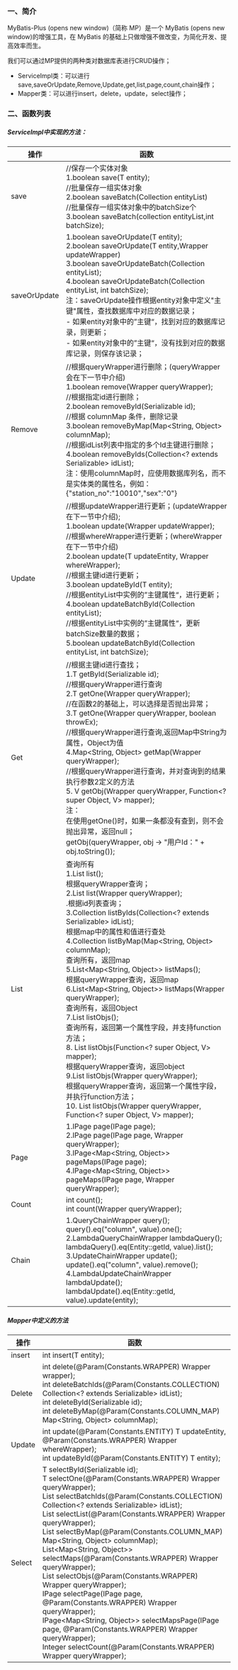 ### 一、简介

MyBatis-Plus (opens new window)（简称 MP）是一个 MyBatis (opens new window)的增强工具，在 MyBatis 的基础上只做增强不做改变，为简化开发、提高效率而生。

我们可以通过MP提供的两种类对数据库表进行CRUD操作；

- ServiceImpl类：可以进行save,saveOrUpdate,Remove,Update,get,list,page,count,chain操作；
- Mapper类：可以进行insert，delete，update，select操作；

### 二、函数列表

##### ServiceImpl中实现的方法：

| 操作         | 函数                                                         |
| ------------ | ------------------------------------------------------------ |
| save         | //保存一个实体对象<br>1.boolean save(T entity);<br/>//批量保存一组实体对象<br>2.boolean saveBatch(Collection<T> entityList)<br/>//批量保存一组实体对象中的batchSize个3.boolean saveBatch(collection<T> entityList,int batchSize); |
| saveOrUpdate | 1.boolean saveOrUpdate(T entity);<br/>2.boolean saveOrUpdate(T entity,Wrapper<T> updateWrapper)<br/>3.boolean saveOrUpdateBatch(Collection<T> entityList);<br/>4.boolean saveOrUpdateBatch(Collection<T> entityList, int batchSize);<br>注：saveOrUpdate操作根据entity对象中定义"主键"属性，查找数据库中对应的数据记录；<br/>- 如果entity对象中的”主键“，找到对应的数据库记录，则更新；<br/>- 如果entity对象中的”主键“，没有找到对应的数据库记录，则保存该记录； |
| Remove       | //根据queryWrapper进行删除；(queryWrapper会在下一节中介绍)<br>1.boolean remove(Wrapper<T> queryWrapper);<br/>//根据指定id进行删除；<br>2.boolean removeById(Serializable id);<br/>//根据 columnMap 条件，删除记录<br>3.boolean removeByMap(Map<String, Object> columnMap);<br/>//根据idList列表中指定的多个Id主键进行删除；4.boolean removeByIds(Collection<? extends Serializable> idList);<br>注：使用columnMap时，应使用数据库列名，而不是实体类的属性名，例如： {"station_no":"10010","sex":"0"} |
| Update       | //根据updateWrapper进行更新；(updateWrapper在下一节中介绍);<br/>1.boolean update(Wrapper<T> updateWrapper);<br/>//根据whereWrapper进行更新；(whereWrapper在下一节中介绍)<br/>2.boolean update(T updateEntity, Wrapper<T> whereWrapper);<br/>//根据主键id进行更新；<br/>3.boolean updateById(T entity);<br/>//根据entityList中实例的”主键属性“，进行更新；<br>4.boolean updateBatchById(Collection<T> entityList);<br/>//根据entityList中实例的”主键属性“，更新batchSize数量的数据；<br>5.boolean updateBatchById(Collection<T> entityList, int batchSize); |
| Get          | //根据主键id进行查找；<br/>1.T getById(Serializable id);<br/>//根据queryWrapper进行查询<br>2.T getOne(Wrapper<T> queryWrapper);<br/>//在函数2的基础上，可以选择是否抛出异常；<br/>3.T getOne(Wrapper<T> queryWrapper, boolean throwEx);<br/>//根据queryWrapper进行查询,返回Map中String为属性，Object为值<br/>4.Map<String, Object> getMap(Wrapper<T> queryWrapper);<br/>//根据queryWrapper进行查询，并对查询到的结果执行参数2定义的方法<br/>5.<V> V getObj(Wrapper<T> queryWrapper, Function<? super Object, V> mapper);<br>注：<br>在使用getOne()时，如果一条都没有查到，则不会抛出异常，返回null；<br/>getObj(queryWrapper, obj -> "用户Id：" +  obj.toString()); |
| List         | 查询所有<br/>1.List<T> list();<br/>根据queryWrapper查询；<br/>2.List<T> list(Wrapper<T> queryWrapper);<br/>.根据id列表查询；<br/>3.Collection<T> listByIds(Collection<? extends Serializable> idList);<br/>根据map中的属性和值进行查处<br/>4.Collection<T> listByMap(Map<String, Object> columnMap);<br/>查询所有，返回map<br>5.List<Map<String, Object>> listMaps();<br/>根据queryWrapper查询，返回map<br/>6.List<Map<String, Object>> listMaps(Wrapper<T> queryWrapper);<br/>查询所有，返回Object<br/>7.List<Object> listObjs();<br/>查询所有，返回第一个属性字段，并支持function方法；<br/>8.<V> List<V> listObjs(Function<? super Object, V> mapper);<br/>根据queryWrapper查询，返回object<br/>9.List<Object> listObjs(Wrapper<T> queryWrapper);<br/>根据queryWrapper查询，返回第一个属性字段，并执行function方法；<br>10.<V> List<V> listObjs(Wrapper<T> queryWrapper, Function<? super Object, V> mapper); |
| Page         | 1.IPage<T> page(IPage<T> page);<br/>2.IPage<T> page(IPage<T> page, Wrapper<T> queryWrapper);<br/>3.IPage<Map<String, Object>> pageMaps(IPage<T> page);<br/>4.IPage<Map<String, Object>> pageMaps(IPage<T> page, Wrapper<T> queryWrapper); |
| Count        | int count();<br/>int count(Wrapper<T> queryWrapper);         |
| Chain        | 1.QueryChainWrapper<T> query();<br/>query().eq("column", value).one();<br/>2.LambdaQueryChainWrapper<T> lambdaQuery(); <br/>lambdaQuery().eq(Entity::getId, value).list();<br/>3.UpdateChainWrapper<T> update();<br/>update().eq("column", value).remove();<br/>4.LambdaUpdateChainWrapper<T> lambdaUpdate();<br/>lambdaUpdate().eq(Entity::getId, value).update(entity); |

##### Mapper中定义的方法

| 操作   | 函数                                                         |
| ------ | ------------------------------------------------------------ |
| insert | int insert(T entity);                                        |
| Delete | int delete(@Param(Constants.WRAPPER) Wrapper<T> wrapper);<br/>int deleteBatchIds(@Param(Constants.COLLECTION) Collection<? extends Serializable> idList);<br/>int deleteById(Serializable id);<br/>int deleteByMap(@Param(Constants.COLUMN_MAP) Map<String, Object> columnMap); |
| Update | int update(@Param(Constants.ENTITY) T updateEntity, @Param(Constants.WRAPPER) Wrapper<T> whereWrapper);<br>  int updateById(@Param(Constants.ENTITY) T entity); |
| Select | T selectById(Serializable id);<br/>T selectOne(@Param(Constants.WRAPPER) Wrapper<T> queryWrapper);<br/>List<T> selectBatchIds(@Param(Constants.COLLECTION) Collection<? extends Serializable> idList);<br/>List<T> selectList(@Param(Constants.WRAPPER) Wrapper<T> queryWrapper);<br/>List<T> selectByMap(@Param(Constants.COLUMN_MAP) Map<String, Object> columnMap);<br/>List<Map<String, Object>> selectMaps(@Param(Constants.WRAPPER) Wrapper<T> queryWrapper);<br/>List<Object> selectObjs(@Param(Constants.WRAPPER) Wrapper<T> queryWrapper);<br/>IPage<T> selectPage(IPage<T> page, @Param(Constants.WRAPPER) Wrapper<T> queryWrapper);<br/>IPage<Map<String, Object>> selectMapsPage(IPage<T> page, @Param(Constants.WRAPPER) Wrapper<T> queryWrapper);<br/>Integer selectCount(@Param(Constants.WRAPPER) Wrapper<T> queryWrapper); |


